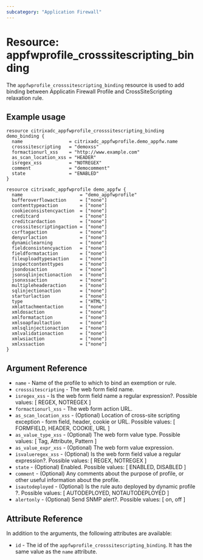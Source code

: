 ```yaml
---
subcategory: "Application Firewall"
---
```


# Resource: appfwprofile_crosssitescripting_binding

The `appfwprofile_crosssitescripting_binding` resource is used to add binding between Applicatin Firewall Profile and CrossSiteScripting relaxation rule.

## Example usage

``` hcl
resource citrixadc_appfwprofile_crosssitescripting_binding demo_binding {
  name                 = citrixadc_appfwprofile.demo_appfw.name
  crosssitescripting   = "demoxss"
  formactionurl_xss    = "http://www.example.com"
  as_scan_location_xss = "HEADER"
  isregex_xss          = "NOTREGEX"
  comment              = "democomment"
  state                = "ENABLED"
}

resource citrixadc_appfwprofile demo_appfw {
  name                     = "demo_appfwprofile"
  bufferoverflowaction     = ["none"]
  contenttypeaction        = ["none"]
  cookieconsistencyaction  = ["none"]
  creditcard               = ["none"]
  creditcardaction         = ["none"]
  crosssitescriptingaction = ["none"]
  csrftagaction            = ["none"]
  denyurlaction            = ["none"]
  dynamiclearning          = ["none"]
  fieldconsistencyaction   = ["none"]
  fieldformataction        = ["none"]
  fileuploadtypesaction    = ["none"]
  inspectcontenttypes      = ["none"]
  jsondosaction            = ["none"]
  jsonsqlinjectionaction   = ["none"]
  jsonxssaction            = ["none"]
  multipleheaderaction     = ["none"]
  sqlinjectionaction       = ["none"]
  starturlaction           = ["none"]
  type                     = ["HTML"]
  xmlattachmentaction      = ["none"]
  xmldosaction             = ["none"]
  xmlformataction          = ["none"]
  xmlsoapfaultaction       = ["none"]
  xmlsqlinjectionaction    = ["none"]
  xmlvalidationaction      = ["none"]
  xmlwsiaction             = ["none"]
  xmlxssaction             = ["none"]
}
```

## Argument Reference

* `name` - Name of the profile to which to bind an exemption or rule.
* `crosssitescripting` - The web form field name.
* `isregex_xss` - Is the web form field name a regular expression?. Possible values: [ REGEX, NOTREGEX ]
* `formactionurl_xss` - The web form action URL.
* `as_scan_location_xss` - (Optional) Location of cross-site scripting exception - form field, header, cookie or URL. Possible values: [ FORMFIELD, HEADER, COOKIE, URL ]
* `as_value_type_xss` - (Optional) The web form value type. Possible values: [ Tag, Attribute, Pattern ]
* `as_value_expr_xss` - (Optional) The web form value expression.
* `isvalueregex_xss` - (Optional) Is the web form field value a regular expression?. Possible values: [ REGEX, NOTREGEX ]
* `state` - (Optional) Enabled. Possible values: [ ENABLED, DISABLED ]
* `comment` - (Optional) Any comments about the purpose of profile, or other useful information about the profile.
* `isautodeployed` - (Optional) Is the rule auto deployed by dynamic profile ?. Possible values: [ AUTODEPLOYED, NOTAUTODEPLOYED ]
* `alertonly` - (Optional) Send SNMP alert?. Possible values: [ on, off ]

## Attribute Reference

In addition to the arguments, the following attributes are available:

* `id` - The id of the `appfwprofile_crosssitescripting_binding`. It has the same value as the `name` attribute.
